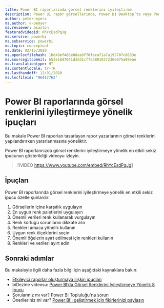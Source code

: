 ```yaml
---
title: Power BI raporlarında görsel renklerini iyileştirme
description: Power BI rapor görsellerinde, Power BI Desktop’ta veya Power BI hizmetinde görsel renklerini iyileştirmeye yönelik sekiz ipucu.
author: peter-myers
ms.author: v-pemyer
ms.reviewer: asaxton
featuredvideoid: RhYcEsdPqJg
ms.service: powerbi
ms.subservice: powerbi
ms.topic: conceptual
ms.date: 02/15/2020
ms.openlocfilehash: 1bd49ef488e8daa8f78faca71a7a195707cd833e
ms.sourcegitcommit: 653e18d7041d3dd1cf7a38010372366975a98eae
ms.translationtype: HT
ms.contentlocale: tr-TR
ms.lasthandoff: 12/01/2020
ms.locfileid: "96417762"
---
```

# <a name="tips-to-optimize-visual-colors-in-power-bi-reports"></a>Power BI raporlarında görsel renklerini iyileştirmeye yönelik ipuçları

Bu makale Power BI raporları tasarlayan rapor yazarlarının görsel renklerini yapılandırırken yararlanmasına yöneliktir.

Power BI raporlarınızda görsel renklerini iyileştirmeye yönelik en etkili sekiz ipucunun gösterildiği videoyu izleyin.

> [!VIDEO https://www.youtube.com/embed/RhYcEsdPqJg]

## <a name="tips"></a>İpuçları

Power BI raporlarında görsel renklerini iyileştirmeye yönelik en etkili sekiz ipucu özetle şunlardır:

1. Görsellerin içine karşıtlık uygulayın
1. En uygun renk paletlerini uygulayın
1. Önemli verileri renk kullanarak vurgulayın
1. Renk körlüğü sorunlarını dikkate alın
1. Renkleri amaca yönelik kullanın
1. Uygun renk ölçeklerini seçin
1. Önemli öğelerin ayırt edilmesi için renkleri kullanın
1. Renkleri ve verileri ayırt edin

## <a name="next-steps"></a>Sonraki adımlar

Bu makaleyle ilgili daha fazla bilgi için aşağıdaki kaynaklara bakın:

- [Etkileyici raporlar oluşturmaya ilişkin ipuçları](../create-reports/desktop-tips-and-tricks-for-creating-reports.md)
- biDezine videosu: [Power BI’da Görsel Renklerini İyileştirmeye Yönelik 8 İpucu](https://www.youtube.com/watch?v=RhYcEsdPqJg)
- Sorularınız mı var? [Power BI Topluluğu'na sorun](https://community.powerbi.com/)
- Önerileriniz mi var? [Power BI'ı geliştirmek için fikirlerinizi paylaşın](https://ideas.powerbi.com)

